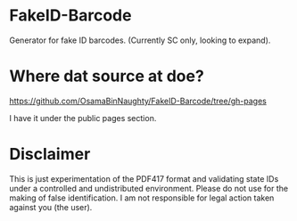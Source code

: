 FakeID-Barcode
==============

Generator for fake ID barcodes. (Currently SC only, looking to expand).

Where dat source at doe?
========================

https://github.com/OsamaBinNaughty/FakeID-Barcode/tree/gh-pages

I have it under the public pages section.

Disclaimer
==========

This is just experimentation of the PDF417 format and validating state IDs under a controlled and undistributed environment. Please do not use for the making of false identification. I am not responsible for legal action taken against you (the user).
